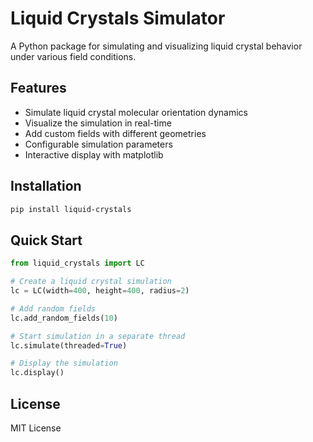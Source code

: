 # Liquid Crystals Simulator

A Python package for simulating and visualizing liquid crystal behavior under various field conditions.

## Features

- Simulate liquid crystal molecular orientation dynamics
- Visualize the simulation in real-time
- Add custom fields with different geometries
- Configurable simulation parameters
- Interactive display with matplotlib

## Installation

```bash
pip install liquid-crystals
```

## Quick Start

```python
from liquid_crystals import LC

# Create a liquid crystal simulation
lc = LC(width=400, height=400, radius=2)

# Add random fields
lc.add_random_fields(10)

# Start simulation in a separate thread
lc.simulate(threaded=True)

# Display the simulation
lc.display()
```

## License

MIT License
